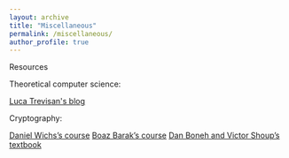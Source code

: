 ```yaml
---
layout: archive
title: "Miscellaneous"
permalink: /miscellaneous/
author_profile: true
---
```


Resources

Theoretical computer science:

[Luca Trevisan's blog](https://lucatrevisan.wordpress.com/)

Cryptography:

[Daniel Wichs’s course](https://www.khoury.northeastern.edu/home/wichs/class/crypto-fall17/index.html)
[Boaz Barak’s course](https://intensecrypto.org/public/index.html)
[Dan Boneh and Victor Shoup’s textbook](https://toc.cryptobook.us/)
